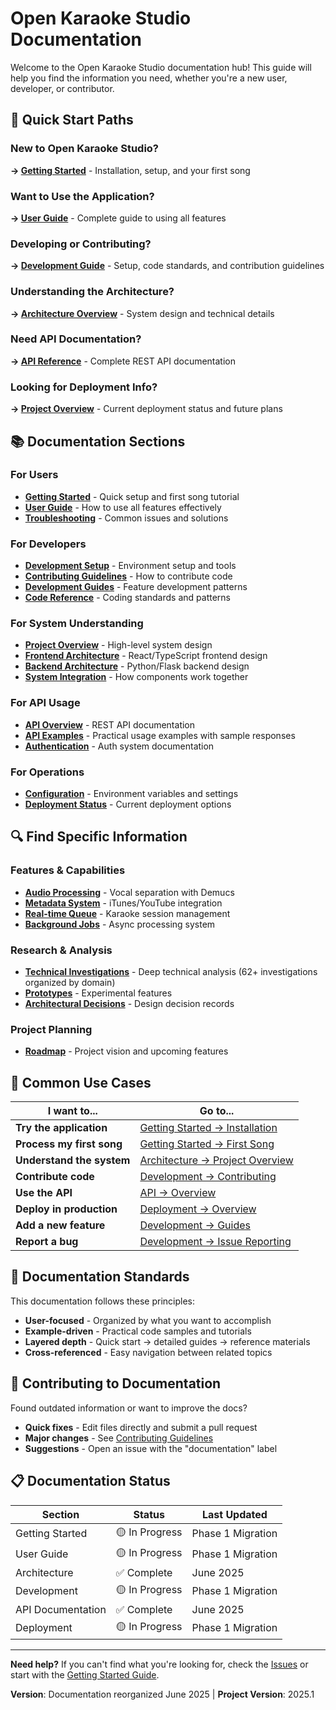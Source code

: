 # Open Karaoke Studio Documentation

Welcome to the Open Karaoke Studio documentation hub! This guide will help you find the information you need, whether you're a new user, developer, or contributor.

## 🚀 Quick Start Paths

### New to Open Karaoke Studio?
**→ [Getting Started](getting-started/README.md)** - Installation, setup, and your first song

### Want to Use the Application?
**→ [User Guide](user-guide/README.md)** - Complete guide to using all features

### Developing or Contributing?
**→ [Development Guide](development/README.md)** - Setup, code standards, and contribution guidelines

### Understanding the Architecture?
**→ [Architecture Overview](architecture/README.md)** - System design and technical details

### Need API Documentation?
**→ [API Reference](api/README.md)** - Complete REST API documentation

### Looking for Deployment Info?
**→ [Project Overview](architecture/project-overview.md#deployment-status)** - Current deployment status and future plans

## 📚 Documentation Sections

### For Users
- **[Getting Started](getting-started/README.md)** - Quick setup and first song tutorial
- **[User Guide](user-guide/README.md)** - How to use all features effectively
- **[Troubleshooting](getting-started/troubleshooting.md)** - Common issues and solutions

### For Developers
- **[Development Setup](development/setup/README.md)** - Environment setup and tools
- **[Contributing Guidelines](development/contributing/README.md)** - How to contribute code
- **[Development Guides](development/guides/README.md)** - Feature development patterns
- **[Code Reference](development/reference/README.md)** - Coding standards and patterns

### For System Understanding
- **[Project Overview](architecture/project-overview.md)** - High-level system design
- **[Frontend Architecture](architecture/frontend/README.md)** - React/TypeScript frontend design
- **[Backend Architecture](architecture/backend/README.md)** - Python/Flask backend design
- **[System Integration](architecture/integration/README.md)** - How components work together

### For API Usage
- **[API Overview](api/README.md)** - REST API documentation
- **[API Examples](api/examples/README.md)** - Practical usage examples with sample responses
- **[Authentication](api/authentication.md)** - Auth system documentation

### For Operations
- **[Configuration](development/configuration.md)** - Environment variables and settings
- **[Deployment Status](architecture/project-overview.md#deployment-status)** - Current deployment options

## 🔍 Find Specific Information

### Features & Capabilities
- **[Audio Processing](features/audio-processing.md)** - Vocal separation with Demucs
- **[Metadata System](features/metadata-system.md)** - iTunes/YouTube integration
- **[Real-time Queue](features/real-time-queue.md)** - Karaoke session management
- **[Background Jobs](features/background-jobs.md)** - Async processing system

### Research & Analysis
- **[Technical Investigations](research/README.md)** - Deep technical analysis (62+ investigations organized by domain)
- **[Prototypes](research/prototypes/README.md)** - Experimental features
- **[Architectural Decisions](research/architectural-decisions/README.md)** - Design decision records

### Project Planning
- **[Roadmap](roadmap.md)** - Project vision and upcoming features

## 🎯 Common Use Cases

| I want to... | Go to... |
|--------------|----------|
| **Try the application** | [Getting Started → Installation](getting-started/installation.md) |
| **Process my first song** | [Getting Started → First Song](getting-started/first-song.md) |
| **Understand the system** | [Architecture → Project Overview](architecture/project-overview.md) |
| **Contribute code** | [Development → Contributing](development/contributing/README.md) |
| **Use the API** | [API → Overview](api/README.md) |
| **Deploy in production** | [Deployment → Overview](deployment/README.md) |
| **Add a new feature** | [Development → Guides](development/guides/README.md) |
| **Report a bug** | [Development → Issue Reporting](development/contributing/issue-reporting.md) |

## 📖 Documentation Standards

This documentation follows these principles:
- **User-focused** - Organized by what you want to accomplish
- **Example-driven** - Practical code samples and tutorials
- **Layered depth** - Quick start → detailed guides → reference materials
- **Cross-referenced** - Easy navigation between related topics

## 🤝 Contributing to Documentation

Found outdated information or want to improve the docs?
- **Quick fixes** - Edit files directly and submit a pull request
- **Major changes** - See [Contributing Guidelines](development/contributing/README.md)
- **Suggestions** - Open an issue with the "documentation" label

## 📋 Documentation Status

| Section | Status | Last Updated |
|---------|--------|--------------|
| Getting Started | 🟡 In Progress | Phase 1 Migration |
| User Guide | 🟡 In Progress | Phase 1 Migration |
| Architecture | ✅ Complete | June 2025 |
| Development | 🟡 In Progress | Phase 1 Migration |
| API Documentation | ✅ Complete | June 2025 |
| Deployment | 🟡 In Progress | Phase 1 Migration |

---

**Need help?** If you can't find what you're looking for, check the [Issues](https://github.com/spencerfrost/open-karaoke-studio/issues) or start with the [Getting Started Guide](getting-started/README.md).

**Version**: Documentation reorganized June 2025 | **Project Version**: 2025.1
